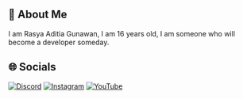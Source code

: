 ## 💫 About Me
I am Rasya Aditia Gunawan, I am 16 years old, I am someone who will become a developer someday.

## 🌐 Socials
[![Discord](https://img.shields.io/badge/Discord-%237289DA.svg?logo=discord&logoColor=white)]((https://discord.gg/SfWwqHXzAd)) [![Instagram](https://img.shields.io/badge/Instagram-%23E4405F.svg?logo=Instagram&logoColor=white)](https://www.instagram.com/_rasyaadt_3/) [![YouTube](https://img.shields.io/badge/YouTube-%23FF0000.svg?logo=YouTube&logoColor=white)](https://youtube.com/@Rasya03)
